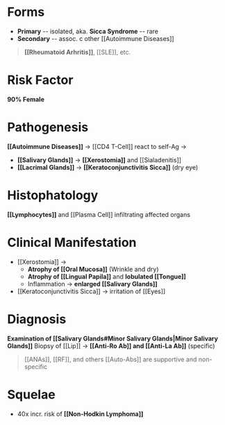 # Forms
- **Primary** -- isolated, aka. **Sicca Syndrome** -- rare
- **Secondary** -- assoc. c other [[Autoimmune Diseases]]
> **[[Rheumatoid Arhritis]]**, [[SLE]], etc.

# Risk Factor
**90% Female**

# Pathogenesis
**[[Autoimmune Diseases]]** -> [[CD4 T-Cell]] react to self-Ag ->
- **[[Salivary Glands]]** -> **[[Xerostomia]]** and [[Sialadenitis]]
- **[[Lacrimal Glands]]** -> **[[Keratoconjunctivitis Sicca]]** (dry eye) 

# Histophatology
**[[Lymphocytes]]** and [[Plasma Cell]] infiltrating affected organs

# Clinical Manifestation
- [[Xerostomia]] -> 
	- **Atrophy of [[Oral Mucosa]]** (Wrinkle and dry)
	- **Atrophy of [[Lingual Papila]]** and **lobulated [[Tongue]]**
	- Inflammation -> **enlarged [[Salivary Glands]]**
- [[Keratoconjunctivitis Sicca]] -> irritation of [[Eyes]]

# Diagnosis
**Examination of [[Salivary Glands#Minor Salivary Glands|Minor Salivary Glands]]**
Biopsy of [[Lip]] -> **[[Anti-Ro Ab]] and [[Anti-La Ab]]** (specific)
> [[ANAs]], [[RF]], and others [[Auto-Abs]] are supportive and non-specific

# Squelae
- 40x incr. risk of **[[Non-Hodkin Lymphoma]]**
